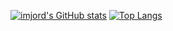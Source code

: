 
[![imjord's GitHub stats](https://github-readme-stats.vercel.app/api?username=imjord&show_icons=true&theme=transparent)](https://github.com/anuraghazra/github-readme-stats) [![Top Langs](https://github-readme-stats.vercel.app/api/top-langs/?username=imjord&hide=html,css,ejs,Handlebars&layout=compact&theme=transparent)](https://github.com/anuraghazra/github-readme-stats)


